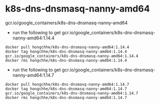 # k8s-dns-dnsmasq-nanny-amd64
gcr.io/google_containers/k8s-dns-dnsmasq-nanny-amd64

* run the following to get gcr.io/google_containers/k8s-dns-dnsmasq-nanny-amd64:1.14.4
```
docker pull hongchhe/k8s-dns-dnsmasq-nanny-amd64:1.14.4
docker tag hongchhe/k8s-dns-dnsmasq-nanny-amd64:1.14.4 gcr.io/google_containers/k8s-dns-dnsmasq-nanny-amd64:1.14.4
docker rmi hongchhe/k8s-dns-dnsmasq-nanny-amd64:1.14.4
```
* run the following to get gcr.io/google_containers/k8s-dns-dnsmasq-nanny-amd64:1.14.7
```
docker pull hongchhe/k8s-dns-dnsmasq-nanny-amd64:1.14.7
docker tag hongchhe/k8s-dns-dnsmasq-nanny-amd64:1.14.7 gcr.io/google_containers/k8s-dns-dnsmasq-nanny-amd64:1.14.7
docker rmi hongchhe/k8s-dns-dnsmasq-nanny-amd64:1.14.7
```
